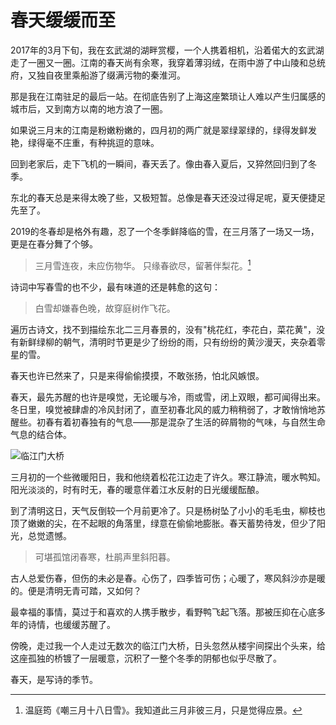 # 春天缓缓而至

2017年的3月下旬，我在玄武湖的湖畔赏樱，一个人携着相机，沿着偌大的玄武湖走了一圈又一圈。江南的春天尚有余寒，我穿着薄羽绒，在雨中游了中山陵和总统府，又独自夜里乘船游了缀满污物的秦淮河。

那是我在江南驻足的最后一站。在彻底告别了上海这座繁琐让人难以产生归属感的城市后，又到南方以南的地方浪了一圈。

如果说三月末的江南是粉嫩粉嫩的，四月初的两广就是翠绿翠绿的，绿得发鲜发艳，绿得毫不庄重，有种挑逗的意味。

回到老家后，走下飞机的一瞬间，春天丢了。像由春入夏后，又猝然回归到了冬季。

东北的春天总是来得太晚了些，又极短暂。总像是春天还没过得足呢，夏天便捷足先至了。

2019的冬春却是格外有趣，忍了一个冬季鲜降临的雪，在三月落了一场又一场，更是在春分舞了个够。

> 三月雪连夜，未应伤物华。
> 只缘春欲尽，留著伴梨花。[^1]

诗词中写春雪的也不少，最有味道的还是韩愈的这句：

> 白雪却嫌春色晚，故穿庭树作飞花。

遍历古诗文，找不到描绘东北二三月春景的，没有"桃花红，李花白，菜花黄"，没有新鲜绿柳的朝气，清明时节更是少了纷纷的雨，只有纷纷的黄沙漫天，夹杂着零星的雪。

春天也许已然来了，只是来得偷偷摸摸，不敢张扬，怕北风嫉恨。

春天，最先苏醒的也许是嗅觉，无论暖与冷，雨或雪，闭上双眼，都可闻得出来。冬日里，嗅觉被肆虐的冷风封闭了，直至初春北风的威力稍稍弱了，才敢悄悄地苏醒些。初春有着初春独有的气息——那是混杂了生活的碎屑物的气味，与自然生命气息的结合体。

![临江门大桥](/img/linjiangmen.jpg)

三月初的一个些微暖阳日，我和他绕着松花江边走了许久。寒江静流，暖水鸭知。阳光淡淡的，时有时无，春的暖意伴着江水反射的日光缓缓酝酿。

到了清明这日，天气反倒较一个月前更冷了。只是杨树坠了小小的毛毛虫，柳枝也顶了嫩嫩的尖，在不起眼的角落里，绿意在偷偷地膨胀。春天蓄势待发，但少了阳光，总觉遗憾。

> 可堪孤馆闭春寒，杜鹃声里斜阳暮。

古人总爱伤春，但伤的未必是春。心伤了，四季皆可伤；心暖了，寒风斜沙亦是暖的。便是清明无青可踏，又如何？

最幸福的事情，莫过于和喜欢的人携手散步，看野鸭飞起飞落。那被压抑在心底多年的诗情，也缓缓苏醒了。

傍晚，走过我一个人走过无数次的临江门大桥，日头忽然从楼宇间探出个头来，给这座孤独的桥镀了一层暖意，沉积了一整个冬季的阴郁也似乎尽散了。

春天，是写诗的季节。

[^1]: 温庭筠《嘲三月十八日雪》。我知道此三月非彼三月，只是觉得应景。

